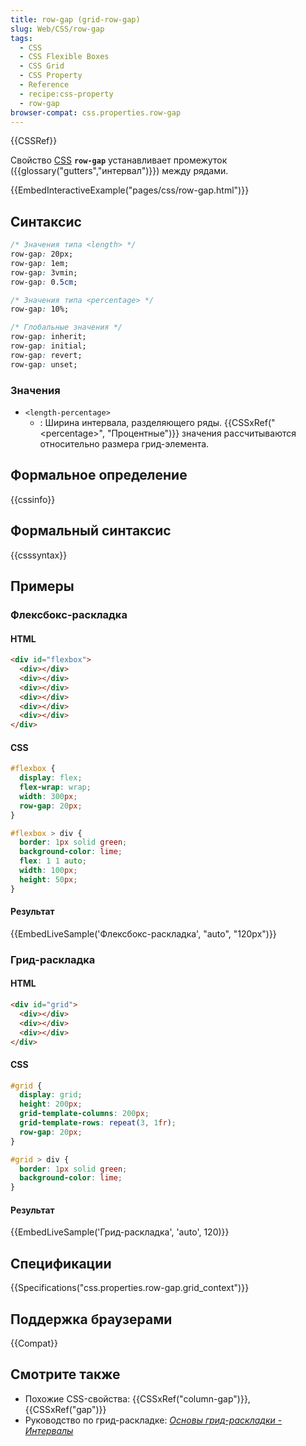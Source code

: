 ```yaml
---
title: row-gap (grid-row-gap)
slug: Web/CSS/row-gap
tags:
  - CSS
  - CSS Flexible Boxes
  - CSS Grid
  - CSS Property
  - Reference
  - recipe:css-property
  - row-gap
browser-compat: css.properties.row-gap
---
```


{{CSSRef}}

Свойство [CSS](/ru/docs/Web/CSS) **`row-gap`** устанавливает промежуток ({{glossary("gutters","интервал")}}) между рядами.

{{EmbedInteractiveExample("pages/css/row-gap.html")}}

## Синтаксис

```css
/* Значения типа <length> */
row-gap: 20px;
row-gap: 1em;
row-gap: 3vmin;
row-gap: 0.5cm;

/* Значения типа <percentage> */
row-gap: 10%;

/* Глобальные значения */
row-gap: inherit;
row-gap: initial;
row-gap: revert;
row-gap: unset;
```

### Значения

- `<length-percentage>`
  - : Ширина интервала, разделяющего ряды. {{CSSxRef("&lt;percentage&gt;", "Процентные")}} значения рассчитываются относительно размера грид-элемента.

## Формальное определение

{{cssinfo}}

## Формальный синтаксис

{{csssyntax}}

## Примеры

### Флексбокс-раскладка

#### HTML

```html
<div id="flexbox">
  <div></div>
  <div></div>
  <div></div>
  <div></div>
  <div></div>
  <div></div>
</div>
```

#### CSS

```css
#flexbox {
  display: flex;
  flex-wrap: wrap;
  width: 300px;
  row-gap: 20px;
}

#flexbox > div {
  border: 1px solid green;
  background-color: lime;
  flex: 1 1 auto;
  width: 100px;
  height: 50px;
}
```

#### Результат

{{EmbedLiveSample('Флексбокс-раскладка', "auto", "120px")}}

### Грид-раскладка

#### HTML

```html
<div id="grid">
  <div></div>
  <div></div>
  <div></div>
</div>
```

#### CSS

```css
#grid {
  display: grid;
  height: 200px;
  grid-template-columns: 200px;
  grid-template-rows: repeat(3, 1fr);
  row-gap: 20px;
}

#grid > div {
  border: 1px solid green;
  background-color: lime;
}
```

#### Результат

{{EmbedLiveSample('Грид-раскладка', 'auto', 120)}}

## Спецификации

{{Specifications("css.properties.row-gap.grid_context")}}

## Поддержка браузерами

{{Compat}}

## Смотрите также

- Похожие CSS-свойства: {{CSSxRef("column-gap")}}, {{CSSxRef("gap")}}
- Руководство по грид-раскладке: _[Основы грид-раскладки - Интервалы](/ru/docs/Web/CSS/CSS_Grid_Layout/Basic_Concepts_of_Grid_Layout#gutters)_
